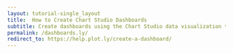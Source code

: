 ```yaml
---
layout: tutorial-single_layout
title:  How to Create Chart Studio Dashboards
subtitle: Create dashboards using the Chart Studio data visualization tool
permalink: /dashboards.ly/
redirect_to: https://help.plot.ly/create-a-dashboard/
---
```

